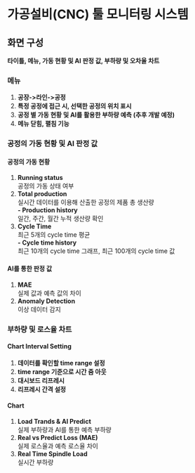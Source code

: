 # 가공설비(CNC) 툴 모니터링 시스템

## 화면 구성
**타이틀, 메뉴, 가동 현황 및 AI 판정 값, 부하량 및 오차율 차트**

### 메뉴
1. **공장->라인->공정**
2. **특정 공정에 접근 시, 선택한 공정의 위치 표시**
3. **공정 별 가동 현황 및 AI를 활용한 부하량 예측 (추후 개발 예정)**
4. **메뉴 닫힘, 펼침 기능**
### 공정의 가동 현황 및 AI 판정 값
#### 공정의 가동 현황
1. **Running status** <br> 공정의 가동 상태 여부
2. **Total production** <br> 실시간 데이터를 이용해 산출한 공정의 제품 총 생산량
<br> **- Production history** <br> 일간, 주간, 월간 누적 생산량 확인
3. **Cycle Time** <br> 최근 5개의 cycle time 평균
<br> **- Cycle time history** <br> 최근 10개의 cycle time 그래프, 최근 100개의 cycle time 값
#### AI를 통한 판정 값
1. **MAE** <br> 실제 값과 예측 값의 차이
2. **Anomaly Detection** <br> 이상 데이터 감지
### 부하량 및 로스율 차트
#### Chart Interval Setting
1. **데이터를 확인할 time range 설정**
2. **time range 기준으로 시간 줌 아웃**
3. **대시보드 리프레시**
4. **리프레시 간격 설정**
#### Chart
1. **Load Trands & AI Predict** <br> 실제 부하량과 AI를 통한 예측 부하량
2. **Real vs Predict Loss (MAE)** <br> 실제 로스율과 예측 로스율 차이
3. **Real Time Spindle Load** <br> 실시간 부하량
